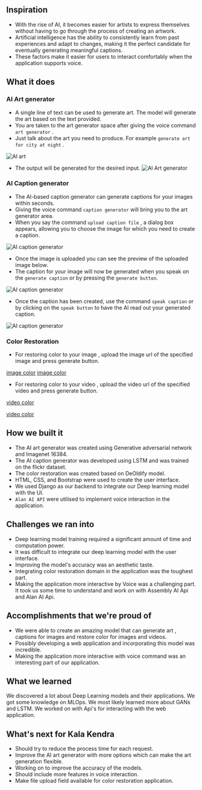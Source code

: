 ## Inspiration
- With the rise of AI, it becomes easier for artists to express themselves without having to go through the process of creating an artwork.
- Artificial intelligence has the ability to consistently learn from past experiences and adapt to changes, making it the perfect candidate for eventually generating meaningful captions.
- These factors make it easier for users to interact comfortably when the application supports voice.

## What it does
### **AI Art generator**
- A single line of text can be used to generate art. The model will generate the art based on the text provided.
- You are taken to the art generator space after giving the voice command `art generator` .
- Just talk about the art you need to produce. For example `generate art for city at night` .

![AI art](https://firebasestorage.googleapis.com/v0/b/react-firechat-ae4bf.appspot.com/o/as-3.png?alt=media&token=15f2e621-0d19-425b-abf1-1338705c56d8) 

- The output will be generated for the desired input.
![AI Art generator](https://firebasestorage.googleapis.com/v0/b/react-firechat-ae4bf.appspot.com/o/as-2.png?alt=media&token=0605352d-3f87-441e-ac52-08346f965082)

### **AI Caption generator**
- The AI-based caption generator can generate captions for your images within seconds.
- Giving the voice command `caption generator` will bring you to the art generator area.
- When you say the command `upload caption file` , a dialog box appears, allowing you to choose the image for which you need to create a caption.

![AI caption generator](https://firebasestorage.googleapis.com/v0/b/react-firechat-ae4bf.appspot.com/o/as-4.png?alt=media&token=cef67ac5-07fe-4842-a705-8c72c739b1e3)

- Once the image is uploaded you can see the preview of the uploaded image below.
- The caption for your image will now be generated when you speak on the `generate caption` or by pressing the `generate button`.

![AI caption generator](https://firebasestorage.googleapis.com/v0/b/react-firechat-ae4bf.appspot.com/o/as-5.png?alt=media&token=63c4abec-4a67-49ea-b7b5-2d7c239a1ad9)

- Once the caption has been created, use the command `speak caption` or by clicking on the `speak button` to have the AI read out your generated caption.

![AI caption generator](https://firebasestorage.googleapis.com/v0/b/react-firechat-ae4bf.appspot.com/o/as-6.png?alt=media&token=246dfb40-ecb8-4fbd-99e8-73fba55b9d9e)

### **Color Restoration**
- For restoring color to your image , upload the image url of the specified image and press generate button. 

[image color](https://firebasestorage.googleapis.com/v0/b/react-firechat-ae4bf.appspot.com/o/as-7.png?alt=media&token=64fca4e4-2318-41c4-80a4-dea48dc60a49)
[image color](https://firebasestorage.googleapis.com/v0/b/react-firechat-ae4bf.appspot.com/o/as-8.png?alt=media&token=cbb46d98-ad57-46e2-a3d6-f848f4fd16f7)

- For restoring color to your video , upload the video url of the specified video and press generate button. 

[video color](https://firebasestorage.googleapis.com/v0/b/react-firechat-ae4bf.appspot.com/o/as-9.png?alt=media&token=a419400b-fbe7-41aa-b9fd-918b578538d3)

[video color](https://firebasestorage.googleapis.com/v0/b/react-firechat-ae4bf.appspot.com/o/as-10.png?alt=media&token=6598d584-7196-416f-937f-10659f642a90)

## How we built it
- The AI art generator was created using Generative adversarial network and Imagenet 16384.
- The AI caption generator was developed using LSTM and was trained on the flickr dataset. 
- The color restoration was created based on DeOldify model.
- HTML, CSS, and Bootstrap were used to create the user interface.
- We used Django as our backend to integrate our Deep learning model with the UI.
-  `Alan AI API` were utilised to implement voice interaction in the application.

## Challenges we ran into
- Deep learning model training required a significant amount of time and computation power.
- It was difficult to integrate our deep learning model with the user interface.
- Improving the model's accuracy was an aesthetic taste.
- Integrating color restoration domain in the application was the toughest part. 
- Making the application more interactive by Voice was a challenging part. It took us some time to understand and work on with Assembly AI Api and Alan AI Api.

## Accomplishments that we're proud of
- We were able to create an amazing model that can generate art , captions for images and restore color for images and videos. 
- Possibly developing a web application and incorporating this model was incredible.
- Making the application more interactive with voice command was an interesting part of our application.
 
## What we learned
We discovered a lot about Deep Learning models and their applications. We got some knowledge on MLOps. We most likely learned more about GANs and LSTM. We worked on with Api's for interacting with the web application.

## What's next for Kala Kendra
- Should try to reduce the process time for each request. 
- Improve the AI art generator with more options which can make the art generation flexible.
- Working on to improve the accuracy of the models.
- Should include more features in voice interaction.
- Make file upload field available for color restoration application. 
